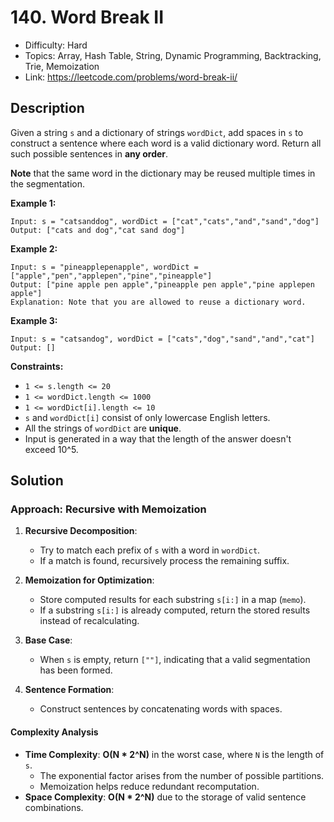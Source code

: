 # 140. Word Break II

- Difficulty: Hard
- Topics: Array, Hash Table, String, Dynamic Programming, Backtracking, Trie, Memoization
- Link: https://leetcode.com/problems/word-break-ii/

## Description

Given a string `s` and a dictionary of strings `wordDict`, add spaces in `s` to construct a sentence where each word is a valid dictionary word. Return all such possible sentences in **any order**.

**Note** that the same word in the dictionary may be reused multiple times in the segmentation.

**Example 1:**

```
Input: s = "catsanddog", wordDict = ["cat","cats","and","sand","dog"]
Output: ["cats and dog","cat sand dog"]
```

**Example 2:**

```
Input: s = "pineapplepenapple", wordDict = ["apple","pen","applepen","pine","pineapple"]
Output: ["pine apple pen apple","pineapple pen apple","pine applepen apple"]
Explanation: Note that you are allowed to reuse a dictionary word.
```

**Example 3:**

```
Input: s = "catsandog", wordDict = ["cats","dog","sand","and","cat"]
Output: []
```

**Constraints:**

- `1 <= s.length <= 20`
- `1 <= wordDict.length <= 1000`
- `1 <= wordDict[i].length <= 10`
- `s` and `wordDict[i]` consist of only lowercase English letters.
- All the strings of `wordDict` are **unique**.
- Input is generated in a way that the length of the answer doesn't exceed 10^5.

## Solution

### Approach: Recursive with Memoization

1. **Recursive Decomposition**:
   - Try to match each prefix of `s` with a word in `wordDict`.
   - If a match is found, recursively process the remaining suffix.

2. **Memoization for Optimization**:
   - Store computed results for each substring `s[i:]` in a map (`memo`).
   - If a substring `s[i:]` is already computed, return the stored results instead of recalculating.

3. **Base Case**:
   - When `s` is empty, return `[""]`, indicating that a valid segmentation has been formed.

4. **Sentence Formation**:
   - Construct sentences by concatenating words with spaces.

#### **Complexity Analysis**

- **Time Complexity**: **O(N * 2^N)** in the worst case, where `N` is the length of `s`.
  - The exponential factor arises from the number of possible partitions.
  - Memoization helps reduce redundant recomputation.
- **Space Complexity**: **O(N * 2^N)** due to the storage of valid sentence combinations.
